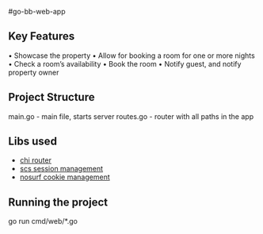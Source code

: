 #go-bb-web-app

## Key Features
• Showcase the property
• Allow for booking a room for one or more nights
• Check a room’s availability
• Book the room
• Notify guest, and notify property owner

## Project Structure
main.go - main file, starts server
routes.go - router with all paths in the app

## Libs used

- [chi router](https://github.com/go-chi/chi/v5)
- [scs session management](https://github.com/alexedwards/scs/v2)
- [nosurf cookie management](https://github.com/justinas/nosurf )

## Running the project
go run cmd/web/*.go        


